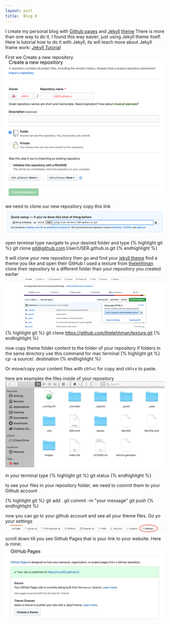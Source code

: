 ```yaml
---
layout: post
title:  Blog 0
---
```


I create my personal blog with [Github pages](https://pages.github.com/) and [Jekyll](https://jekyllrb.com/) [theme](http://jekyllthemes.org/) There is more than one way to do it, I found this way easier, just using Jekyll theme itself. <br /> Here is tutorial how to do it with Jekyll, its will teach more about Jekyll frame work: [Jekyll Tutorial](https://www.youtube.com/watch?v=T1itpPvFWHI&list=PLLAZ4kZ9dFpOPV5C5Ay0pHaa0RJFhcmcB)

First we Create a new repository
![Image](/images/blog0/blog0-1.png)

we need to clone our new repository
copy this link
![Image](/images/blog0/blog0-2.png)

open terminal type navigate to your desired folder and type
{% highlight git %}
git clone git@github.com:User/USER.github.io.git
{% endhighlight %}

It will clone your new repository then go and find your [jekyll theme](http://jekyllthemes.org/)
find a theme you like and open their GitHub I used a texture from [thelehhman](https://github.com/thelehhman/texture) clone their repository to a different folder than your repository you created earlier
![Image](/images/blog0/blog0-3.png)
{% highlight git %}
git clone https://github.com/thelehhman/texture.git
{% endhighlight %}

now copy theme folder content to the folder of your repository if folders in the same directory use this command for mac terminal
{% highlight git %}
cp -a source/. destination
{% endhighlight %}

Or move/copy your content files with ctrl+c for copy and ctrl+v to paste.

here are examples the files inside of your repository
![Images](/images/blog0/blog0-4.png)

in your terminal type
{% highlight git %}
git status
{% endhighlight %}

to see your files in your repository folder, we need to commit them to your Github account

{% highlight git %}
git add .
git commit -m "your message"
git push
{% endhighlight %}

now you can go to your github account and see all your theme files. Go yo your settings
![Images](/images/blog0/blog0-5.png)
scroll down till you see Github Pages that is your link to your website.
Here is mine:
![Images](/images/blog0/blog0-6.png)
